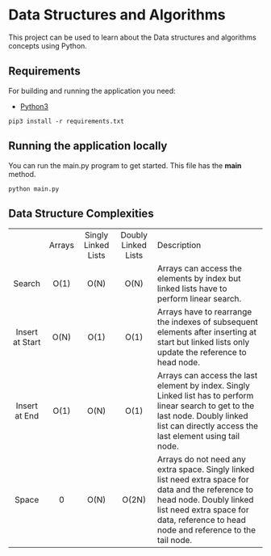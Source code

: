 # Data Structures and Algorithms

This project can be used to learn about the Data structures and algorithms concepts using Python.

## Requirements

For building and running the application you need:

- [Python3](https://www.python.org/downloads/)

```shell
pip3 install -r requirements.txt
```

## Running the application locally

You can run the main.py program to get started. This file has the __main__ method.

```shell
python main.py
```

## Data Structure Complexities

<table>
<tr>
<td></td>
<td style="text-align:center">Arrays</td>
<td style="text-align:center">Singly Linked Lists</td>
<td style="text-align:center">Doubly Linked Lists</td>
<td>Description</td>
</tr>
<tr>
<td style="text-align:center">Search</td>
<td style="text-align:center">O(1)</td>
<td style="text-align:center">O(N)</td>
<td style="text-align:center">O(N)</td>
<td>Arrays can access the elements by index but linked lists have to perform linear search.</td>
</tr>
<tr>
<td style="text-align:center">Insert at Start</td>
<td style="text-align:center">O(N)</td>
<td style="text-align:center">O(1)</td>
<td style="text-align:center">O(1)</td>
<td>Arrays have to rearrange the indexes of subsequent elements after inserting at start but 
linked lists only update the reference to head node.</td>
</tr>
<tr>
<td style="text-align:center">Insert at End</td>
<td style="text-align:center">O(1)</td>
<td style="text-align:center">O(N)</td>
<td style="text-align:center">O(1)</td>
<td>Arrays can access the last element by index. Singly Linked list has to perform linear 
search to get to the last node. Doubly linked list can directly access the last element using 
tail node.</td>
</tr>
<tr>
<td style="text-align:center">Space</td>
<td style="text-align:center">0</td>
<td style="text-align:center">O(N)</td>
<td style="text-align:center">O(2N)</td>
<td>Arrays do not need any extra space. Singly linked list need extra space for data and the 
reference to head node. Doubly linked list need extra space for data, reference to head node and 
reference to the tail node.</td>
</tr>
</table>

